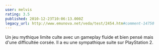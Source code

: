 ```yaml
---
user: melvis
rating: 3.5
published: 2010-12-23T10:06:13.000Z
legacy_url: http://www.emunova.net/veda/test/2454.htm#comment-14750
---
```

Un jeu mythique limite culte avec un gameplay fluide et bien pensé mais d'une difficultée corsée. Il a eu une sympathique suite sur PlayStation 2\.